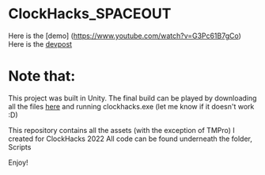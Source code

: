 # ClockHacks_SPACEOUT



Here is the [demo]   (https://www.youtube.com/watch?v=G3Pc61B7gCo)
Here is the [devpost](https://devpost.com/software/spaced-out-fbv7tz)

# Note that:
This project was built in Unity. The final build can be played by downloading all the files [here](https://drive.google.com/drive/folders/1yRAy372DlA3zKufBeYxsesie-DlT4V7D?usp=sharing) and running clockhacks.exe (let me know if it doesn't work :D)

This repository contains all the assets (with the exception of TMPro) I created for ClockHacks 2022
All code can be found underneath the folder, Scripts

Enjoy!
